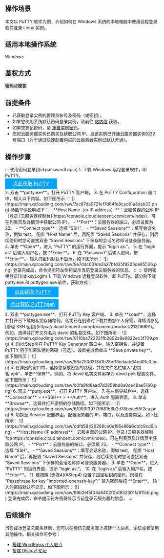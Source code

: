 ## 操作场景

本文以 PuTTY 软件为例，介绍如何在 Windows 系统的本地电脑中使用远程登录软件登录 Linux 实例。


## 适用本地操作系统

Windows

## 鉴权方式

**密码**或**密钥**

## 前提条件
- 已获取登录实例的管理员帐号及密码（或密钥）。
 - 如果您使用系统默认密码登录实例，请前往 [站内信](https://console.cloud.tencent.com/message) 获取。
 - 如果您忘记密码，请 [重置实例密码](https://cloud.tencent.com/document/product/213/16566)。
- 您的云服务器实例已购买及获取公网 IP，且该实例已开通云服务器实例的22号端口（对于通过快速配置购买的云服务器实例已默认开通）。


## 操作步骤
<dx-tabs>
::: 使用密码登录[](id:passwordLogin)
1. 下载 Windows 远程登录软件，即 PuTTY。
<div style="background-color:#00A4FF; width: 170px; height: 35px; line-height:35px; text-align:center;"><a href="https://the.earth.li/~sgtatham/putty/latest/w64/putty.exe" target="_blank" style="color: white; font-size:16px;">点此获取 PuTTY</a></div>
2. 双击 **putty.exe**，打开 PuTTY 客户端。
3. 在 PuTTY Configuration 窗口中，输入以下内容。如下图所示：
![](https://main.qcloudimg.com/raw/7ac87da9721ef7d64fe8cac81a3dab33.png)
参数举例说明如下：
 - **Host Name（or IP address）**：云服务器的公网 IP（登录 [云服务器控制台](https://console.cloud.tencent.com/cvm/index)，可在列表页及详情页中获取公网 IP）。
 - **Port**：云服务器的端口，必须设置为22。
 - **Connect type**：选择 “SSH”。
 - **Saved Sessions**：填写会话名称，例如 test。
 配置 “Host Name” 后，再配置 “Saved Sessions” 并保存，则后续使用时您可直接双击 “Saved Sessions” 下保存的会话名称即可登录服务器。
4. 单击 **Open**，进入 “PuTTY” 的运行界面，提示 “login as:”。
5. 在 “login as” 后输入用户名，按 **Enter**。
6. 在 “Password” 后输入密码，按 **Enter**。
输入的密码默认不显示，如下图所示：
![](https://main.qcloudimg.com/raw/9e7ddc631de2a27bfd35f9225de85506.png)
登录完成后，命令提示符左侧将显示当前登录云服务器的信息。
:::
::: 使用密钥登录[](id:keyLogin)
1. 下载 Windows 远程登录软件，即 PuTTy。请分别下载 putty.exe 和 puttygen.exe 软件，获取方式：
<div style="background-color:#00A4FF; width: 170px; height: 35px; line-height:35px; text-align:center;margin:5px;"><a href="https://the.earth.li/~sgtatham/putty/latest/w64/putty.exe" target="_blank" style="color: white; font-size:16px;">点此获取 PuTTY</a></div><div style="background-color:#00A4FF; width: 170px; height: 35px; line-height:35px; text-align:center;margin:5px;"><a href="https://the.earth.li/~sgtatham/putty/latest/w64/puttygen.exe" target="_blank" style="color: white; font-size:16px;">点此获取 PuTTYgen</a></div>
2. 双击 **puttygen.exe**，打开 PuTTy Key 客户端。
3. 单击 **Load**，选择并打开已下载的私钥存储路径。私钥已在创建时下载并由您个人保管，详情请参见 [管理 SSH 密钥](https://cloud.tencent.com/document/product/213/16691)。
例如，选择并打开文件名为 david 的私钥文件。如下图所示：
![](https://main.qcloudimg.com/raw/0110ba722331fb2892a8e6822ec3f709.png)
4. [](id:Step4)在 PuTTY Key Generator 窗口中，输入密钥名，并设置 PuTTY 用于加密私钥的密码（可选）。设置完成后单击 **Save private key**。如下图所示：
![](https://main.qcloudimg.com/raw/58a250d3f3d1b78eff3edaab64cd01c0.png)
5. 在弹出的窗口中，选择您存放密钥的路径，并在文件名栏输入“密钥名.ppk”，单击**保存**。例如，将 david 私钥文件另存为 david.ppk 密钥文件。如下图所示：
![](https://main.qcloudimg.com/raw/d0fa9fd8aad7d2259bd8a0ce48ae5160.png)
6. 双击 **putty.exe**，打开 PuTTY 客户端。
7. 在左侧导航栏中，选择 **Connection** > **SSH** > **Auth**，进入 Auth 配置界面。
8. 单击 **Browse**，选择并打开密钥的存储路径。如下图所示：
![](https://main.qcloudimg.com/raw/61993f3977ff681b8b2d78beac55f2ca.png)
8. 切换至 Session 配置界面，配置服务器的 IP、端口，以及连接类型。如下图所示：
![](https://main.qcloudimg.com/raw/ddfd58429288ce0e195e86a6cb1c9cd6.png)
 - **Host Name (IP address)**：云服务器的公网 IP。登录 [云服务器控制台](https://console.cloud.tencent.com/cvm/index)，可在列表页及详情页中获取公网 IP。
 - **Port**：云服务器的端口，必须填 22。
 - **Connect type**：选择 “SSH”。
 - **Saved Sessions**：填写会话名称，例如 test。
 配置 “Host Name” 后，再配置 “Saved Sessions” 并保存，则后续使用时您可直接双击 “Saved Sessions” 下保存的会话名称即可登录服务器。
9. 单击 **Open**，进入 “PuTTY” 的运行界面，提示 “login as:”。
10. 在 “login as” 后输入用户名，按 **Enter**。
11. 若按照 [步骤4](#Step4) 设置了加密私钥的密码，则请在 “Passphrase for key "imported-openssh-key":” 输入密码后按 **Enter**。
输入的密码默认不显示，如下图所示：
![](https://main.qcloudimg.com/raw/89b2ef5f04a6402f0b1832301fa811cb.png)
登录完成后，命令提示符左侧将显示当前登录云服务器的信息。
:::
</dx-tabs>

## 后续操作

当您成功登录云服务器后，您可以在腾讯云服务器上搭建个人站点，论坛或者使用其他操作。相关操作可参考：
- [搭建 WordPress 个人站点](https://cloud.tencent.com/document/product/213/34064)
- [搭建 Discuz! 论坛](https://cloud.tencent.com/document/product/213/34065)

